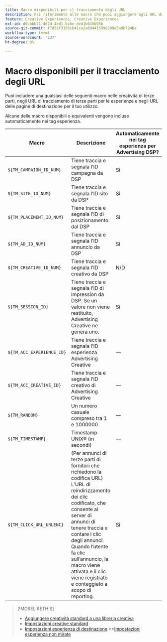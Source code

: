 ```yaml
---
title: Macro disponibili per il tracciamento degli URL
description: Fai riferimento alle macro che puoi aggiungere agli URL della tua pagina di destinazione, agli URL di tracciamento e alle creatività di terze parti.
feature: Creative Experiences, Creative Experiences
exl-id: d0cbbb21-467d-4ed1-bc6e-ded1b045b98b
source-git-commit: f7d5bf3193cb41ca2a0d4415998209e5a9b724ba
workflow-type: tm+mt
source-wordcount: '237'
ht-degree: 0%

---
```


# Macro disponibili per il tracciamento degli URL

<!-- More feature metadata???  -->

Puoi includere una qualsiasi delle seguenti macro nelle creatività di terze parti, negli URL di tracciamento di terze parti per le esperienze e negli URL delle pagine di destinazione per il tuo utilizzo.

Alcune delle macro disponibili o equivalenti vengono incluse automaticamente nei tag esperienza.

<!-- Later: 

| Macro | Description | Automatically in experience tags for Advertising DSP? | Automatically in experience tags for [!DNL Google Campaign Manager 360]? |
| --- | --- | --- | --- |
| `${TM_CAMPAIGN_ID_NUM}` | Tracks and reports the campaign ID from the DSP | Yes | No, but tags include the equivalent [!DNL Google Campaign Manager 360] macro `%ebuy!` |
| `${TM_SITE_ID_NUM}` | Tracks and reports the site ID from the DSP | Yes | No, but tags include the equivalent [!DNL Google Campaign Manager 360] macro `%esid!` |
| `${TM_PLACEMENT_ID_NUM}` | Tracks and reports the placement ID from the DSP | Yes | No, but tags include the equivalent [!DNL Google Campaign Manager 360] macro `%epid!` |
| `${TM_AD_ID_NUM}` | Tracks and reports the ad ID from the DSP | Yes | No, but tags include the equivalent [!DNL Google Campaign Manager 360] macro `%eaid!` |
| `${TM_CREATIVE_ID_NUM}` | Tracks and reports the creative ID from the DSP | N/A | No, but tags include the equivalent [!DNL Google Campaign Manager 360] macro `%ecid!` |
| `${TM_SESSION_ID}` | Tracks and reports the impression ID from the DSP. If a value isn't returned, Advertising Creative generates one. | Yes | &mdash; |
| `${TM_ACC_EXPERIENCE_ID}` | Tracks and reports the Advertising Creative experience ID | &mdash; | &mdash; |
| `${TM_ACC_CREATIVE_ID}` | Tracks and reports the Advertising Creative creative ID | &mdash; | &mdash; |
| `${TM_RANDOM}` | A random number between 1 and 1000000 | &mdash; | &mdash; |
| `${TM_TIMESTAMP}` | The Unix Timestamp (in seconds) | &mdash; | &mdash; |
| `${TM_CLICK_URL_URLENC}` | (For third-party ads from vendors who require URL encoding) The encoded click redirect URL, which enables ad servers to track and count ad clicks. When the ad is served and the user clicks on it, the macro is activated, and the click is recorded and counted for reporting purposes. | Yes | &mdash; |

-->

| Macro | Descrizione | Automaticamente nei tag esperienza per Advertising DSP? |
| --- | --- | --- |
| `${TM_CAMPAIGN_ID_NUM}` | Tiene traccia e segnala l’ID campagna da DSP | Sì |
| `${TM_SITE_ID_NUM}` | Tiene traccia e segnala l’ID sito da DSP | Sì |
| `${TM_PLACEMENT_ID_NUM}` | Tiene traccia e segnala l’ID di posizionamento dal DSP | Sì |
| `${TM_AD_ID_NUM}` | Tiene traccia e segnala l’ID annuncio da DSP | Sì |
| `${TM_CREATIVE_ID_NUM}` | Tiene traccia e segnala l’ID creativo da DSP | N/D |
| `${TM_SESSION_ID}` | Tiene traccia e segnala l’ID di impression da DSP. Se un valore non viene restituito, Advertising Creative ne genera uno. | Sì |
| `${TM_ACC_EXPERIENCE_ID}` | Tiene traccia e segnala l’ID esperienza Advertising Creative | — |
| `${TM_ACC_CREATIVE_ID}` | Tiene traccia e segnala l’ID creativo di Advertising Creative | — |
| `${TM_RANDOM}` | Un numero casuale compreso tra 1 e 1000000 | — |
| `${TM_TIMESTAMP}` | Timestamp UNIX® (in secondi) | — |
| `${TM_CLICK_URL_URLENC}` | (Per annunci di terze parti di fornitori che richiedono la codifica URL) L’URL di reindirizzamento dei clic codificato, che consente ai server di annunci di tenere traccia e contare i clic degli annunci. Quando l’utente fa clic sull’annuncio, la macro viene attivata e il clic viene registrato e conteggiato a scopo di reporting. | Sì |

>[!MORELIKETHIS]
>
>* [Aggiungere creatività standard a una libreria creativa](/help/creative/creative-libraries/creative-add-standard.md#creative-add-third-party)
>* [Impostazioni creative standard](/help/creative/creative-libraries/creative-settings-standard.md#creative-settings-third-party)
>* [Impostazioni esperienza di destinazione](/help/creative/experiences/experience-settings-targeting.md)
>  &#x200B;>*[Impostazioni esperienza non mirate](/help/creative/experiences/experience-settings-no-targeting.md)
